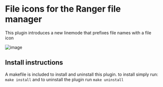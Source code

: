 # File icons for the Ranger file manager

This plugin introduces a new linemode that prefixes file names with a file icon

![image](https://raw.githubusercontent.com/alexanderjeurissen/ranger_devicons/master/screenshot.png)

## Install instructions
A makefile is included to install and uninstall this plugin. to install simply run:
`make install` and to uninstall the plugin run `make uninstall`
